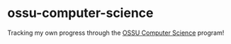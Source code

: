 # ossu-computer-science
Tracking my own progress through the [OSSU Computer Science](https://github.com/ossu/computer-science) program!
